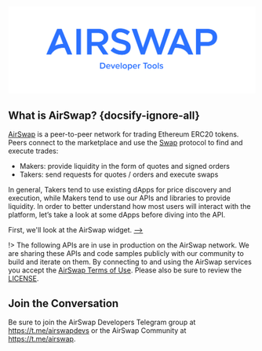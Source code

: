 ![AirSwap Developer Tools](./assets/logo/AirSwap-Developer-Tools-Logo.png)

## What is AirSwap? {docsify-ignore-all}

[AirSwap](https://airswap.io/) is a peer-to-peer network for trading Ethereum ERC20 tokens. Peers connect to the marketplace and use the [Swap](https://swap.tech/whitepaper/) protocol to find and execute trades:

* Makers: provide liquidity in the form of quotes and signed orders
* Takers: send requests for quotes / orders and execute swaps

In general, Takers tend to use existing dApps for price discovery and execution, while Makers tend to use our APIs and libraries to provide liquidity. In order to better understand how most users will interact with the platform, let’s take a look at some dApps before diving into the API.

First, we'll look at the AirSwap widget. [⟶](dapps/widget.md)

!> The following APIs are in use in production on the AirSwap network. We are sharing these APIs and code samples publicly with our community to build and iterate on them. By connecting to and using the AirSwap services you accept the [AirSwap Terms of Use](https://swap.tech/airswap-terms-of-use.pdf). Please also be sure to review the [LICENSE](LICENSE.md).

## Join the Conversation

Be sure to join the AirSwap Developers Telegram group at https://t.me/airswapdevs or the AirSwap Community at https://t.me/airswap.
